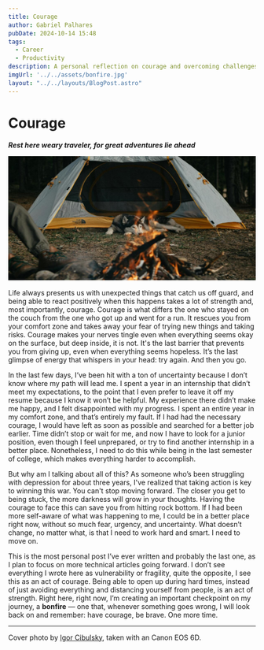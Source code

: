 ```yaml
---
title: Courage
author: Gabriel Palhares
pubDate: 2024-10-14 15:48
tags:
  - Career
  - Productivity
description: A personal reflection on courage and overcoming challenges, the strength it takes to confront uncertainties and move forward.
imgUrl: '../../assets/bonfire.jpg'
layout: "../../layouts/BlogPost.astro"
---
```


# Courage

**_Rest here weary traveler, for great adventures lie ahead_**

![Blog folder](../../assets/bonfire.jpg)

Life always presents us with unexpected things that catch us off guard, and being able to react positively when this happens takes a lot of strength and, most importantly, courage. Courage is what differs the one who stayed on the couch from the one who got up and went for a run. It rescues you from your comfort zone and takes away your fear of trying new things and taking risks. Courage makes your nerves tingle even when everything seems okay on the surface, but deep inside, it is not. It's the last barrier that prevents you from giving up, even when everything seems hopeless. It’s the last glimpse of energy that whispers in your head: try again. And then you go.

In the last few days, I’ve been hit with a ton of uncertainty because I don’t know where my path will lead me. I spent a year in an internship that didn’t meet my expectations, to the point that I even prefer to leave it off my resume because I know it won’t be helpful. My experience there didn’t make me happy, and I felt disappointed with my progress. I spent an entire year in my comfort zone, and that’s entirely my fault. If I had had the necessary courage, I would have left as soon as possible and searched for a better job earlier. Time didn’t stop or wait for me, and now I have to look for a junior position, even though I feel unprepared, or try to find another internship in a better place. Nonetheless, I need to do this while being in the last semester of college, which makes everything harder to accomplish.

But why am I talking about all of this? As someone who’s been struggling with depression for about three years, I've realized that taking action is key to winning this war. You can't stop moving forward. The closer you get to being stuck, the more darkness will grow in your thoughts. Having the courage to face this can save you from hitting rock bottom. If I had been more self-aware of what was happening to me, I could be in a better place right now, without so much fear, urgency, and uncertainty. What doesn’t change, no matter what, is that I need to work hard and smart. I need to move on.

This is the most personal post I’ve ever written and probably the last one, as I plan to focus on more technical articles going forward. I don’t see everything I wrote here as vulnerability or fragility, quite the opposite, I see this as an act of courage. Being able to open up during hard times, instead of just avoiding everything and distancing yourself from people, is an act of strength. Right here, right now, I’m creating an important checkpoint on my journey, a **bonfire** — one that, whenever something goes wrong, I will look back on and remember: have courage, be brave. One more time.

---

Cover photo  by [Igor Cibulsky](https://www.pexels.com/pt-br/@igor-cibulsky-75306089/), taken with an Canon EOS 6D.